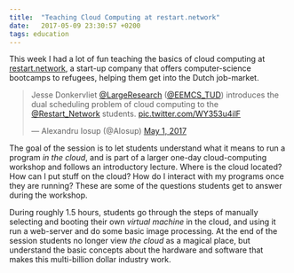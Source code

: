 ```yaml
---
title:  "Teaching Cloud Computing at restart.network"
date:   2017-05-09 23:30:57 +0200
tags: education
---
```

This week I had a lot of fun teaching the basics of cloud computing at [restart.network](https://restart.network/), a start-up company that offers computer-science bootcamps to refugees, helping them get into the Dutch job-market.

<blockquote class="twitter-tweet" data-lang="en"><p lang="en" dir="ltr">Jesse Donkervliet <a href="https://twitter.com/LargeResearch">@LargeResearch</a> (<a href="https://twitter.com/EEMCS_TUD">@EEMCS_TUD</a>) introduces the dual scheduling problem of cloud computing to the <a href="https://twitter.com/Restart_Network">@Restart_Network</a> students. <a href="https://t.co/WY353u4ilF">pic.twitter.com/WY353u4ilF</a></p>&mdash; Alexandru Iosup (@AIosup) <a href="https://twitter.com/AIosup/status/859054233588559872">May 1, 2017</a></blockquote>
<script async src="//platform.twitter.com/widgets.js" charset="utf-8"></script>

The goal of the session is to let students understand what it means to run a program _in the cloud_, and is part of a larger one-day cloud-computing workshop and follows an introductory lecture. Where is the cloud located? How can I put stuff on the cloud? How do I interact with my programs once they are running? These are some of the questions students get to answer during the workshop.

During roughly 1.5 hours, students go through the steps of manually selecting and booting their own _virtual machine_ in the cloud, and using it run a web-server and do some basic image processing. At the end of the session students no longer view _the cloud_ as a magical place, but understand the basic concepts about the hardware and software that makes this multi-billion dollar industry work.

